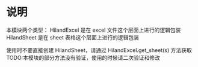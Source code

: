 # 说明

本模块两个类型：
HilandExcel 是在 excel 文件这个层面上进行的逻辑包装
HilandSheet 是在 sheet 表格这个层面上进行的逻辑包装

使用时不要直接创建 HilandSheet，请通过 HilandExcel.get_sheet(s) 方法获取
TODO:本模块的部分方法没有验证，使用的时候请二次验证和修改